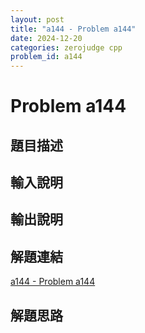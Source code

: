 ```yaml
---
layout: post
title: "a144 - Problem a144"
date: 2024-12-20
categories: zerojudge cpp
problem_id: a144
---
```


# Problem a144

## 題目描述



## 輸入說明



## 輸出說明



## 解題連結

[a144 - Problem a144](https://zerojudge.tw/ShowProblem?problemid=a144)

## 解題思路

